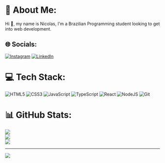 # 💫 About Me:
Hi 👋, my name is Nicolas, I'm a Brazilian Programming student looking to get into web development.


## 🌐 Socials:
[![Instagram](https://img.shields.io/badge/Instagram-%23E4405F.svg?logo=Instagram&logoColor=white)](https://instagram.com/nrodrigues__12) [![LinkedIn](https://img.shields.io/badge/LinkedIn-%230077B5.svg?logo=linkedin&logoColor=white)](https://linkedin.com/in/nicolas-rodrigues) 

# 💻 Tech Stack:
![HTML5](https://img.shields.io/badge/html5-%23E34F26.svg?style=for-the-badge&logo=html5&logoColor=white) ![CSS3](https://img.shields.io/badge/css3-%231572B6.svg?style=for-the-badge&logo=css3&logoColor=white) ![JavaScript](https://img.shields.io/badge/javascript-%23323330.svg?style=for-the-badge&logo=javascript&logoColor=%23F7DF1E) ![TypeScript](https://img.shields.io/badge/typescript-%23007ACC.svg?style=for-the-badge&logo=typescript&logoColor=white) ![React](https://img.shields.io/badge/react-%2320232a.svg?style=for-the-badge&logo=react&logoColor=%2361DAFB) ![NodeJS](https://img.shields.io/badge/node.js-6DA55F?style=for-the-badge&logo=node.js&logoColor=white) ![Git](https://img.shields.io/badge/git-%23F05033.svg?style=for-the-badge&logo=git&logoColor=white)
# 📊 GitHub Stats:
![](https://github-readme-stats.vercel.app/api?username=Nunes2007&theme=shadow_blue&hide_border=false&include_all_commits=true&count_private=true)<br/>
![](https://github-readme-streak-stats.herokuapp.com/?user=Nunes2007&theme=shadow_blue&hide_border=false)<br/>
![](https://github-readme-stats.vercel.app/api/top-langs/?username=Nunes2007&theme=shadow_blue&hide_border=false&include_all_commits=true&count_private=true&layout=compact)

---
[![](https://visitcount.itsvg.in/api?id=Nunes2007&icon=0&color=12)](https://visitcount.itsvg.in)

<!-- Proudly created with GPRM ( https://gprm.itsvg.in ) -->
